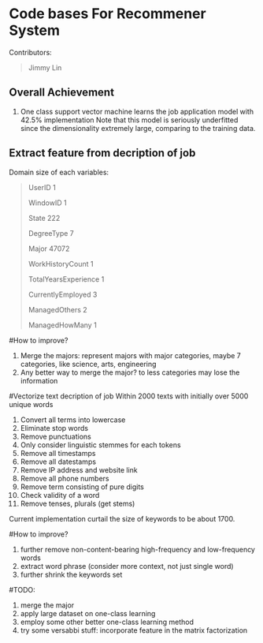 Code bases For Recommener System
========================

Contributors: 

>    Jimmy Lin 
	

Overall Achievement
----------
1. One class support vector machine learns the job application model with 42.5% implementation Note that this model is seriously underfitted since
   the dimensionality extremely large, comparing to the training data.

Extract feature from decription of job
----------
Domain size of each variables: 
>   UserID 1
>   
>   WindowID 1
>   
>   State 222
>   
>   DegreeType 7
>   
>   Major 47072
>   
>   WorkHistoryCount 1
>   
>   TotalYearsExperience 1
>   
>   CurrentlyEmployed 3
>   
>   ManagedOthers 2
>   
>   ManagedHowMany 1

#How to improve?
1. Merge the majors: represent majors with major categories, maybe 7
   categories, like science, arts, engineering
2. Any better way to merge the major? to less categories may lose the
   information

#Vectorize text decription of job
Within 2000 texts with initially over 5000 unique words

1. Convert all terms into lowercase
2. Eliminate stop words
3. Remove punctuations
4. Only consider linguistic stemmes for each tokens
5. Remove all timestamps 
6. Remove all datestamps
8. Remove IP address and website link
9. Remove all phone numbers
10. Remove term consisting of pure digits
11. Check validity of a word
12. Remove tenses, plurals (get stems)

Current implementation curtail the size of keywords to be about 1700. 

#How to improve?
1. further remove non-content-bearing high-frequency and low-frequency words 
2. extract word phrase (consider more context, not just single word)
3. further shrink the keywords set

#TODO:
1. merge the major
2. apply large dataset on one-class learning
3. employ some other better one-class learning method
4. try some versabbi stuff: incorporate feature in the matrix factorization

